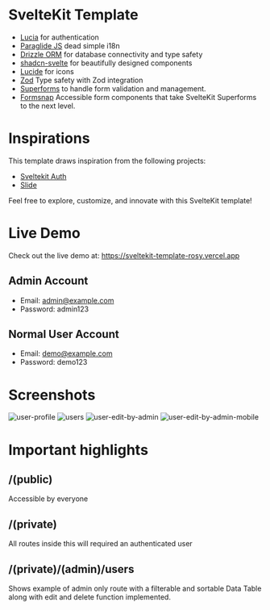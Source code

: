 # SvelteKit Template

- [Lucia](https://lucia-auth.com/) for authentication
- [Paraglide JS](https://inlang.com) dead simple i18n
- [Drizzle ORM](https://orm.drizzle.team/) for database connectivity and type safety
- [shadcn-svelte](shadcn-svelte.com) for beautifully designed components
- [Lucide](https://lucide.dev) for icons
- [Zod](https://zod.dev) Type safety with Zod integration
- [Superforms](https://superforms.vercel.app) to handle form validation and management.
- [Formsnap](https://formsnap.dev) Accessible form components that take SvelteKit Superforms to the next level.

# Inspirations

This template draws inspiration from the following projects:

- [Sveltekit Auth](https://github.com/delay/sveltekit-auth)
- [Slide](https://github.com/ak4zh/slide)

Feel free to explore, customize, and innovate with this SvelteKit template!

# Live Demo

Check out the live demo at: https://sveltekit-template-rosy.vercel.app

## Admin Account
- Email: admin@example.com
- Password: admin123

## Normal User Account
- Email: demo@example.com
- Password: demo123

# Screenshots

![user-profile](https://github.com/ak4zh/sveltekit-template/assets/26350053/1adb410f-82ed-4bf0-86b5-105535185e37)
![users](https://github.com/ak4zh/sveltekit-template/assets/26350053/c9b384a2-7446-4795-a0eb-bc3e6295b7b4)
![user-edit-by-admin](https://github.com/ak4zh/sveltekit-template/assets/26350053/473b7f97-ab0a-416f-bd8f-e0f51a331d9e)
![user-edit-by-admin-mobile](https://github.com/ak4zh/sveltekit-template/assets/26350053/6d272051-863c-41c8-965c-a9783ef46f24)


# Important highlights

## /(public)

Accessible by everyone

## /(private)

All routes inside this will required an authenticated user

## /(private)/(admin)/users

Shows example of admin only route with a filterable and sortable Data Table along with edit and delete function implemented.

